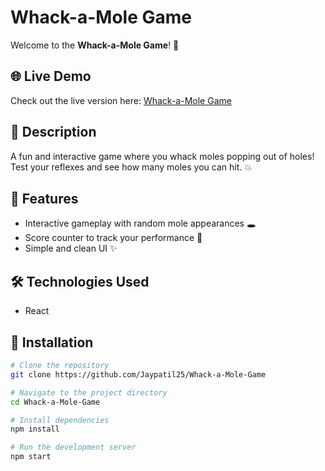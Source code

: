 #  Whack-a-Mole Game

Welcome to the **Whack-a-Mole Game**! 🎯

## 🌐 Live Demo
Check out the live version here: [Whack-a-Mole Game](https://whack-a-mole-game-hazel.vercel.app/)

## 📝 Description
A fun and interactive game where you whack moles popping out of holes! Test your reflexes and see how many moles you can hit. 💥

## 🚀 Features
- Interactive gameplay with random mole appearances 🕳️
- Score counter to track your performance 🔢
- Simple and clean UI ✨

## 🛠️ Technologies Used
- React
  
## 📂 Installation
```zsh
# Clone the repository
git clone https://github.com/Jaypatil25/Whack-a-Mole-Game

# Navigate to the project directory
cd Whack-a-Mole-Game

# Install dependencies
npm install

# Run the development server
npm start


